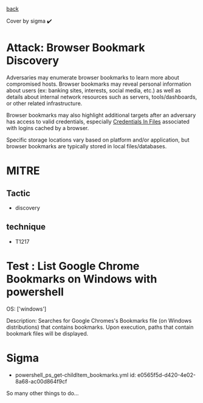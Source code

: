 [back](../index.md)

Cover by sigma :heavy_check_mark: 

# Attack: Browser Bookmark Discovery

 Adversaries may enumerate browser bookmarks to learn more about compromised hosts. Browser bookmarks may reveal personal information about users (ex: banking sites, interests, social media, etc.) as well as details about internal network resources such as servers, tools/dashboards, or other related infrastructure.

Browser bookmarks may also highlight additional targets after an adversary has access to valid credentials, especially [Credentials In Files](https://attack.mitre.org/techniques/T1552/001) associated with logins cached by a browser.

Specific storage locations vary based on platform and/or application, but browser bookmarks are typically stored in local files/databases.

# MITRE
## Tactic
  - discovery

## technique
  - T1217

# Test : List Google Chrome Bookmarks on Windows with powershell

OS: ['windows']

Description: Searches for Google Chromes's Bookmarks file (on Windows distributions) that contains bookmarks.
Upon execution, paths that contain bookmark files will be displayed.


# Sigma
 - powershell_ps_get-childItem_bookmarks.yml id: e0565f5d-d420-4e02-8a68-ac00d864f9cf


 So many other things to do...